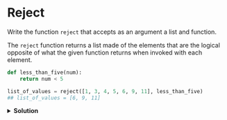 # Reject

Write the function `reject` that accepts as an argument a list and function.

The `reject` function returns a list made of the elements that are the logical opposite of what the given function returns when invoked with each element.

```python
def less_than_five(num):
    return num < 5

list_of_values = reject([1, 3, 4, 5, 6, 9, 11], less_than_five)
## list_of_values = [6, 9, 11]
```

<details><summary><b>Solution</b></summary>

```python

def main():
    
    # return the opposite of a given function
    def opposite(func, param):
	    return not func(param)

    # reject function
    def reject(lst, func):
	return_lst = []

        # test each element for the opposite
	    for item in lst:
		    if opposite(func, item) == True:
		        return_lst.append(item)
    
        # return the opposite elements
	    return return_lst

if __name__ == "__main__":
    main()
```
</details>